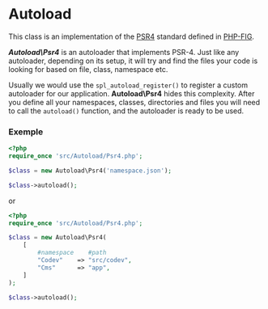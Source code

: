 # Autoload

This class is an implementation of the [PSR4](https://www.php-fig.org/psr/psr-4/) standard defined in [PHP-FIG](https://www.php-fig.org/).

***Autoload\Psr4*** is an autoloader that implements PSR-4. Just like any autoloader, depending on its setup, it will try and find the files your code is looking for based on file, class, namespace etc. 

Usually we would use the ```spl_autoload_register()``` to register a custom autoloader for our application. **Autoload\Psr4** hides this complexity. After you define all your namespaces, classes, directories and files you will need to call the ```autoload()``` function, and the autoloader is ready to be used.


### Exemple
```php
<?php
require_once 'src/Autoload/Psr4.php';

$class = new Autoload\Psr4('namespace.json');

$class->autoload();
```

or

```php
<?php
require_once 'src/Autoload/Psr4.php';

$class = new Autoload\Psr4(
    [
        #namespace    #path
        "Codev"    => "src/codev",
        "Cms"      => "app",
    ]
);

$class->autoload();
```
